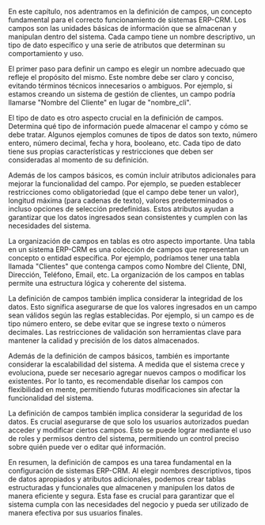 En este capítulo, nos adentramos en la definición de campos, un concepto fundamental para el correcto funcionamiento de sistemas ERP-CRM. Los campos son las unidades básicas de información que se almacenan y manipulan dentro del sistema. Cada campo tiene un nombre descriptivo, un tipo de dato específico y una serie de atributos que determinan su comportamiento y uso.

El primer paso para definir un campo es elegir un nombre adecuado que refleje el propósito del mismo. Este nombre debe ser claro y conciso, evitando términos técnicos innecesarios o ambiguos. Por ejemplo, si estamos creando un sistema de gestión de clientes, un campo podría llamarse "Nombre del Cliente" en lugar de "nombre_cli".

El tipo de dato es otro aspecto crucial en la definición de campos. Determina qué tipo de información puede almacenar el campo y cómo se debe tratar. Algunos ejemplos comunes de tipos de datos son texto, número entero, número decimal, fecha y hora, booleano, etc. Cada tipo de dato tiene sus propias características y restricciones que deben ser consideradas al momento de su definición.

Además de los campos básicos, es común incluir atributos adicionales para mejorar la funcionalidad del campo. Por ejemplo, se pueden establecer restricciones como obligatoriedad (que el campo debe tener un valor), longitud máxima (para cadenas de texto), valores predeterminados o incluso opciones de selección predefinidas. Estos atributos ayudan a garantizar que los datos ingresados sean consistentes y cumplen con las necesidades del sistema.

La organización de campos en tablas es otro aspecto importante. Una tabla en un sistema ERP-CRM es una colección de campos que representan un concepto o entidad específica. Por ejemplo, podríamos tener una tabla llamada "Clientes" que contenga campos como Nombre del Cliente, DNI, Dirección, Teléfono, Email, etc. La organización de los campos en tablas permite una estructura lógica y coherente del sistema.

La definición de campos también implica considerar la integridad de los datos. Esto significa asegurarse de que los valores ingresados en un campo sean válidos según las reglas establecidas. Por ejemplo, si un campo es de tipo número entero, se debe evitar que se ingrese texto o números decimales. Las restricciones de validación son herramientas clave para mantener la calidad y precisión de los datos almacenados.

Además de la definición de campos básicos, también es importante considerar la escalabilidad del sistema. A medida que el sistema crece y evoluciona, puede ser necesario agregar nuevos campos o modificar los existentes. Por lo tanto, es recomendable diseñar los campos con flexibilidad en mente, permitiendo futuras modificaciones sin afectar la funcionalidad del sistema.

La definición de campos también implica considerar la seguridad de los datos. Es crucial asegurarse de que solo los usuarios autorizados puedan acceder y modificar ciertos campos. Esto se puede lograr mediante el uso de roles y permisos dentro del sistema, permitiendo un control preciso sobre quién puede ver o editar qué información.

En resumen, la definición de campos es una tarea fundamental en la configuración de sistemas ERP-CRM. Al elegir nombres descriptivos, tipos de datos apropiados y atributos adicionales, podemos crear tablas estructuradas y funcionales que almacenen y manipulen los datos de manera eficiente y segura. Esta fase es crucial para garantizar que el sistema cumpla con las necesidades del negocio y pueda ser utilizado de manera efectiva por sus usuarios finales.

